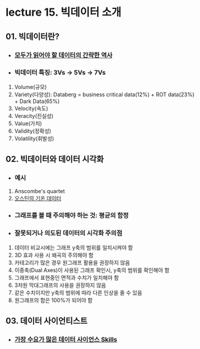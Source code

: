 # lecture 15. 빅데이터 소개
## 01.  빅데이터란?
- ### [모두가 읽어야 할 데이터의 간략한 역사](https://www.weforum.org/agenda/2015/02/a-brief-history-of-big-data-everyone-should-read/)

- ### 빅데이터 특징: 3Vs -> 5Vs -> 7Vs
1. Volume(규모) 
2. Variety(다양성): Databerg = business critical data(12%) + ROT data(23%) + Dark Data(65%)
3. Velocity(속도)
4. Veracity(진실성)
5. Value(가치)
6. Validity(정확성)
7. Volatility(휘발성)

## 02. 빅데이터와 데이터 시각화
- ### 예시
1. Anscombe's quartet
2. [오스틴의 기온 데이터](https://timswast.medium.com/visualizing-big-data-with-google-cloud-fe323a03f85c)
- ### 그래프를 볼 때 주의해야 하는 것: 평균의 함정
- ### 잘못되거나 의도된 데이터의 시각화 주의점
1. 데이터 비교시에는 그래프 y축의 범위를 일치시켜야 함
2. 3D 효과 사용 시 왜곡의 주의해야 함
3. 카테고리가 많은 경우 원그래프 활용을 권장하지 않음
4. 이중축(Dual Axes)이 사용된 그래프 확인시, y축의 범위를 확인해야 함
5. 그래프에서 표현중인 면적과 수치가 일치해야 함
6. 3차원 막대그래프의 사용을 권장하지 않음
7. 같은 수치이지만 y축의 범위에 따라 다른 인상을 줄 수 있음
8. 원그래프의 합은 100%가 되어야 함


## 03. 데이터 사이언티스트
- ### [가장 수요가 많은 데이터 사이언스 Skills](https://towardsdatascience.com/the-most-in-demand-skills-for-data-scientists-in-2021-4b2a808f4005)
